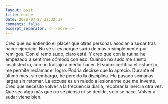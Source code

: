 ```yaml
---
layout: post
title: noche
date: 2020-07-27 22:32:17
comments: false
excerpt_separator: <!--more-->
---
```


Creo que no entiendo el placer que otras personas asocian a sudar tras hacer ejercicio. No sé si es porque sudo de más o simplemente por remilgos. Con el remo sudo, claro está. Y creo que con la rutina he empezado a sentirme cómodo con eso. Cuando no sudo me siento insatisfecho, con un trabajo a medio hacer. El sudor certifica el esfuerzo, me permite reclamar el logro. Podría decirse que lo aprecio. Durante el último mes, sin embargo, he perdido la disciplina. He pasado semanas largas sin retomar. La excusa es un miedo a lesionarme que me inventé. Creo que necesito volver a la frecuencia diaria, recobrar la inercia otra vez. Que sea algo más que no se piensa ni se decide, solo se hace. Volver a sudar viene bien. 
